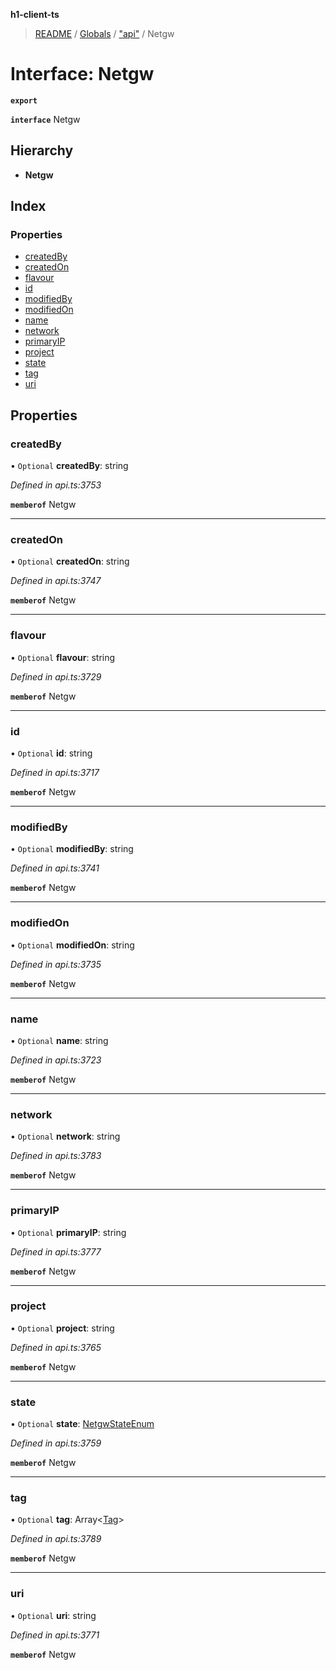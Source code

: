 **h1-client-ts**

> [README](../README.md) / [Globals](../globals.md) / ["api"](../modules/_api_.md) / Netgw

# Interface: Netgw

**`export`** 

**`interface`** Netgw

## Hierarchy

* **Netgw**

## Index

### Properties

* [createdBy](_api_.netgw.md#createdby)
* [createdOn](_api_.netgw.md#createdon)
* [flavour](_api_.netgw.md#flavour)
* [id](_api_.netgw.md#id)
* [modifiedBy](_api_.netgw.md#modifiedby)
* [modifiedOn](_api_.netgw.md#modifiedon)
* [name](_api_.netgw.md#name)
* [network](_api_.netgw.md#network)
* [primaryIP](_api_.netgw.md#primaryip)
* [project](_api_.netgw.md#project)
* [state](_api_.netgw.md#state)
* [tag](_api_.netgw.md#tag)
* [uri](_api_.netgw.md#uri)

## Properties

### createdBy

• `Optional` **createdBy**: string

*Defined in api.ts:3753*

**`memberof`** Netgw

___

### createdOn

• `Optional` **createdOn**: string

*Defined in api.ts:3747*

**`memberof`** Netgw

___

### flavour

• `Optional` **flavour**: string

*Defined in api.ts:3729*

**`memberof`** Netgw

___

### id

• `Optional` **id**: string

*Defined in api.ts:3717*

**`memberof`** Netgw

___

### modifiedBy

• `Optional` **modifiedBy**: string

*Defined in api.ts:3741*

**`memberof`** Netgw

___

### modifiedOn

• `Optional` **modifiedOn**: string

*Defined in api.ts:3735*

**`memberof`** Netgw

___

### name

• `Optional` **name**: string

*Defined in api.ts:3723*

**`memberof`** Netgw

___

### network

• `Optional` **network**: string

*Defined in api.ts:3783*

**`memberof`** Netgw

___

### primaryIP

• `Optional` **primaryIP**: string

*Defined in api.ts:3777*

**`memberof`** Netgw

___

### project

• `Optional` **project**: string

*Defined in api.ts:3765*

**`memberof`** Netgw

___

### state

• `Optional` **state**: [NetgwStateEnum](../enums/_api_.netgwstateenum.md)

*Defined in api.ts:3759*

**`memberof`** Netgw

___

### tag

• `Optional` **tag**: Array\<[Tag](_api_.tag.md)>

*Defined in api.ts:3789*

**`memberof`** Netgw

___

### uri

• `Optional` **uri**: string

*Defined in api.ts:3771*

**`memberof`** Netgw
